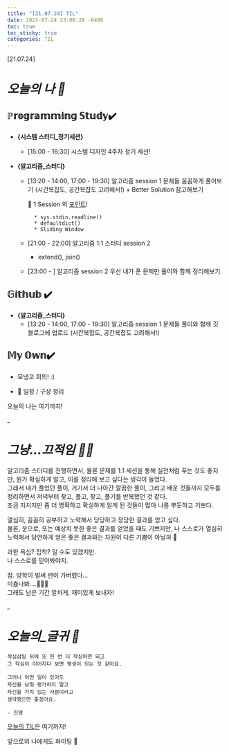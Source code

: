 ```yaml
---
title: "[21.07.24] TIL"
date: 2021-07-24 23:00:28 -0400
toc: true
toc_sticky: true
categories: TIL
---
```


[21.07.24]

# *오늘의 나 🙌*

## ℙ𝕣𝕠𝕘𝕣𝕒𝕞𝕞𝕚𝕟𝕘 𝕊𝕥𝕦𝕕𝕪✔️   

- **{시스템 스터디_정기세션}**

	* [15:00 - 16:30] 시스템 디자인 4주차 정기 세션!


- **{알고리즘_스터디}**
	* [13:20 - 14:00, 17:00 - 19:30] 알고리즘 session 1 문제들 꼼꼼하게 풀어보기 (시간복잡도, 공간복잡도 고려해서!) + Better Solution 참고해보기	
	
		<div class="notice--primary" markdown="1">
		🌟 1 Session 의 <u>포인트</u>!

			* sys.stdin.readline()
			* defaultdict()
			* Sliding Window
		</div>
	
	* [21:00 - 22:00] 알고리즘 1:1 스터디 session 2 
		- extend(), join()

	* [23:00 - ] 알고리즘 session 2 우선 내가 푼 문제만 풀이와 함께 정리해보기

## 𝔾𝕚𝕥𝕙𝕦𝕓 ✔️

- **{알고리즘_스터디}**
	* [13:20 - 14:00, 17:00 - 19:30] 알고리즘 session 1 문제들 풀이와 함께 깃 블로그에 업로드 (시간복잡도, 공간복잡도 고려해서!)
	

## 𝕄𝕪 𝕆𝕨𝕟✔️ 
- 모냉고 회의! :)

- 🤫 일정 / 구상 정리


오늘의 나는 여기까지! 
    
_
  
# *그냥...끄적임 ✍🏻*

알고리즘 스터디를 진행하면서, 물론 문제를 1:1 세션을 통해 실전처럼 푸는 것도 좋지만, 뭔가 확실하게 알고, 이를 정리해 보고 싶다는 생각이 들었다.     
그래서 내가 풀었던 풀이, 거기서 더 나아간 깔끔한 풀이, 그리고 배운 것들까지 모두를 정리하면서 저녁부터 찾고, 풀고, 찾고, 풀기를 반복했던 것 같다.    
조금 지치지만 좀 더 명확하고 확실하게 알게 된 것들이 많아 나름 뿌듯하고 기쁘다.     

열심히, 꼼꼼히 공부하고 노력해서 당당하고 정당한 결과를 얻고 싶다.      
물론, 운으로, 또는 예상치 못한 좋은 결과를 얻었을 때도 기쁘지만, 나 스스로가 열심히 노력해서 당연하게 얻은 좋은 결과와는 차원이 다른 기쁨이 아닐까 🤔         
       
과한 욕심? 집착? 일 수도 있겠지만.    
나 스스로를 믿어봐야지.    

참. 방학이 벌써 반이 가버렸다...    
미춌나봐....🤦🏻‍♀️     
그래도 남은 기간 알차게, 재미있게 보내자!

_


# *오늘의_글귀 📜*

	작심삼일 뒤에 또 한 번 더 작심하면 되고     
	그 작심이 이어지다 보면 평생이 되는 것 같아요.  
	
	그러니 어떤 일이 있어도 
	자신을 낮춰 평가하지 말고
	자신을 가치 있는 사람이라고 
	생각했으면 좋겠어요.	
	
	- 진영

<div class="notice--primary" markdown="1">
<u>오늘의 TIL</u>은 여기까지!     
      
앞으로의 나에게도 화이팅 🌸 
</div>  

